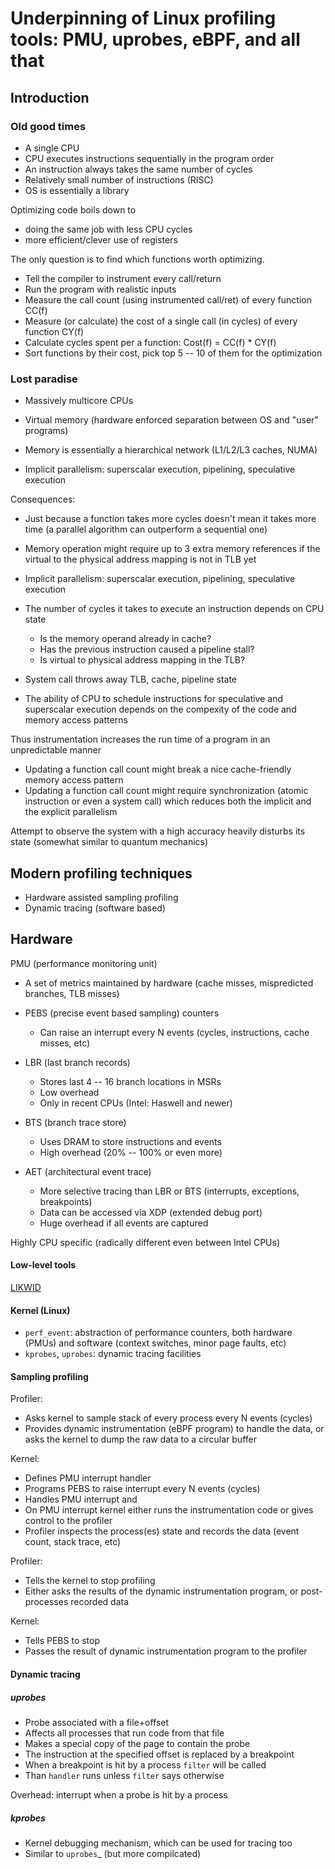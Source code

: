 # Underpinning of Linux profiling tools: PMU, uprobes, eBPF, and all that

## Introduction

### Old good times

* A single CPU
* CPU executes instructions sequentially in the program order
* An instruction always takes the same number of cycles
* Relatively small number of instructions (RISC)
* OS is essentially a library

Optimizing code boils down to

* doing the same job with less CPU cycles
* more efficient/clever use of registers

The only question is to find which functions worth optimizing.

* Tell the compiler to instrument every call/return
* Run the program with realistic inputs
* Measure the call count (using instrumented call/ret) of every function CC(f)
* Measure (or calculate) the cost of a single call (in cycles) of every function CY(f)
* Calculate cycles spent per a function: Cost(f) = CC(f) \* CY(f)
* Sort functions by their cost, pick top 5 -- 10 of them for the optimization


### Lost paradise

* Massively multicore CPUs

* Virtual memory (hardware enforced separation between OS and "user" programs)

* Memory is essentially a hierarchical network (L1/L2/L3 caches, NUMA)

* Implicit parallelism: superscalar execution, pipelining, speculative execution

Consequences:
 

* Just because a function takes more cycles doesn't mean it takes more time
  (a parallel algorithm can outperform a sequential one)

* Memory operation might require up to 3 extra memory references if the virtual
  to the physical address mapping is not in TLB yet

* Implicit parallelism: superscalar execution, pipelining, speculative execution

* The number of cycles it takes to execute an instruction depends on CPU state

  - Is the memory operand already in cache?
  - Has the previous instruction caused a pipeline stall?
  - Is virtual to physical address mapping in the TLB?

* System call throws away TLB, cache, pipeline state

* The ability of CPU to schedule instructions for speculative and superscalar
  execution depends on the compexity of the code and memory access patterns


Thus instrumentation increases the run time of a program in an unpredictable manner

* Updating a function call count might break a nice cache-friendly memory access pattern
* Updating a function call count might require synchronization (atomic instruction or
  even a system call) which reduces both the implicit and the explicit parallelism

Attempt to observe the system with a high accuracy heavily disturbs
its state (somewhat similar to quantum mechanics)


## Modern profiling techniques

* Hardware assisted sampling profiling
* Dynamic tracing (software based)


Hardware
--------

PMU (performance monitoring unit)

* A set of metrics maintained by hardware (cache misses, mispredicted branches, TLB misses)

* PEBS (precise event based sampling) counters

  - Can raise an interrupt every N events (cycles, instructions, cache misses, etc)

* LBR (last branch records)

  - Stores last 4 -- 16 branch locations in MSRs
  - Low overhead
  - Only in recent CPUs (Intel: Haswell and newer)

* BTS (branch trace store)

  - Uses DRAM to store instructions and events
  - High overhead (20% -- 100% or even more)

* AET (architectural event trace)

  - More selective tracing than LBR or BTS (interrupts, exceptions, breakpoints)
  - Data can be accessed via XDP (extended debug port)
  - Huge overhead if all events are captured

Highly CPU specific (radically different even between Intel CPUs)


#### Low-level tools

[LIKWID](http://github.com/RRZE-HPC/likwid)


#### Kernel (Linux)


* `perf_event`: abstraction of performance counters, both hardware
  (PMUs) and software (context switches, minor page faults, etc)
* `kprobes`, `uprobes`: dynamic tracing facilities


#### Sampling profiling

Profiler: 

* Asks kernel to sample stack of every process every N events (cycles)
* Provides dynamic instrumentation (eBPF program) to handle the data, or
  asks the kernel to dump the raw data to a circular buffer

Kernel: 

* Defines PMU interrupt handler
* Programs PEBS to raise interrupt every N events (cycles) 
* Handles PMU interrupt and 
* On PMU interrupt kernel either runs the instrumentation code or gives control to the profiler
* Profiler inspects the process(es) state and records the data (event count, stack trace, etc)

Profiler:

* Tells the kernel to stop profiling
* Either asks the results of the dynamic instrumentation program,
  or post-processes recorded data

Kernel:

* Tells PEBS to stop
* Passes the result of dynamic instrumentation program to the profiler


#### Dynamic tracing 

##### uprobes

* Probe associated with a file+offset
* Affects all processes that run code from that file
* Makes a special copy of the page to contain the probe 
* The instruction at the specified offset is replaced by a breakpoint
* When a breakpoint is hit by a process `filter` will be called
* Than `handler` runs unless `filter` says otherwise

Overhead: interrupt when a probe is hit by a process

##### kprobes

* Kernel debugging mechanism, which can be used for tracing too
* Similar to `uprobes`_ (but more compilcated)
